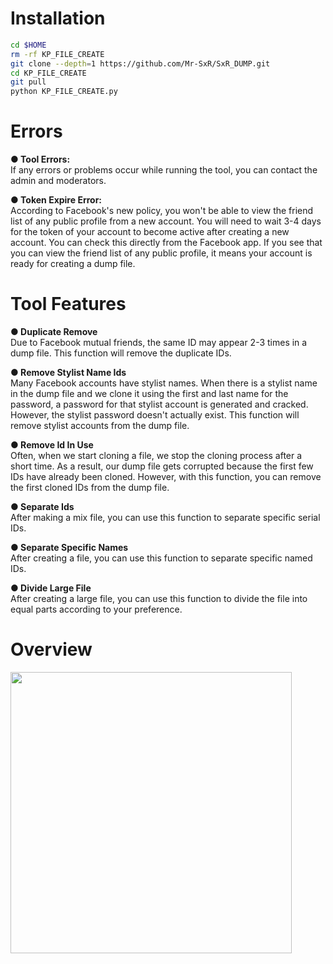 # Installation
```Bash
cd $HOME
rm -rf KP_FILE_CREATE
git clone --depth=1 https://github.com/Mr-SxR/SxR_DUMP.git
cd KP_FILE_CREATE
git pull
python KP_FILE_CREATE.py
```
# Errors
**● Tool Errors:**  
If any errors or problems occur while running the tool, you can contact the admin and moderators.

**● Token Expire Error:**  
According to Facebook's new policy, you won't be able to view the friend list of any public profile from a new account. You will need to wait 3-4 days for the token of your account to become active after creating a new account. You can check this directly from the Facebook app. If you see that you can view the friend list of any public profile, it means your account is ready for creating a dump file.
# Tool Features
**● Duplicate Remove**  
Due to Facebook mutual friends, the same ID may appear 2-3 times in a dump file. This function will remove the duplicate IDs.

**● Remove Stylist Name Ids**  
Many Facebook accounts have stylist names. When there is a stylist name in the dump file and we clone it using the first and last name for the password, a password for that stylist account is generated and cracked. However, the stylist password doesn't actually exist. This function will remove stylist accounts from the dump file.

**● Remove Id In Use**  
Often, when we start cloning a file, we stop the cloning process after a short time. As a result, our dump file gets corrupted because the first few IDs have already been cloned. However, with this function, you can remove the first cloned IDs from the dump file.

**● Separate Ids**  
After making a mix file, you can use this function to separate specific serial IDs.

**● Separate Specific Names**  
After creating a file, you can use this function to separate specific named IDs.

**● Divide Large File**  
After creating a large file, you can use this function to divide the file into equal parts according to your preference.

# Overview

<img src="./KP.jpg" width="450" alt="">
